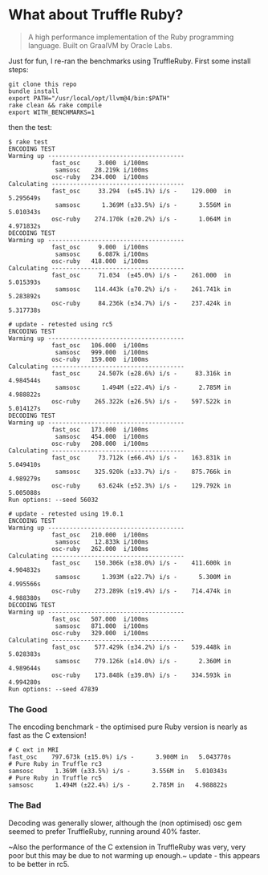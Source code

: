 # What about Truffle Ruby?

> A high performance implementation of the Ruby programming language. Built on GraalVM by Oracle Labs.

Just for fun, I re-ran the benchmarks using TruffleRuby. First some install steps:

```
git clone this repo
bundle install
export PATH="/usr/local/opt/llvm@4/bin:$PATH"
rake clean && rake compile
export WITH_BENCHMARKS=1
```

then the test:

```
$ rake test
ENCODING TEST
Warming up --------------------------------------
            fast_osc     3.000  i/100ms
             samsosc    28.219k i/100ms
            osc-ruby   234.000  i/100ms
Calculating -------------------------------------
            fast_osc     33.294  (±45.1%) i/s -    129.000  in   5.295649s
             samsosc      1.369M (±33.5%) i/s -      3.556M in   5.010343s
            osc-ruby    274.170k (±20.2%) i/s -      1.064M in   4.971832s
DECODING TEST
Warming up --------------------------------------
            fast_osc     9.000  i/100ms
             samsosc     6.087k i/100ms
            osc-ruby   418.000  i/100ms
Calculating -------------------------------------
            fast_osc     71.034  (±45.0%) i/s -    261.000  in   5.015393s
             samsosc    114.443k (±70.2%) i/s -    261.741k in   5.283892s
            osc-ruby     84.236k (±34.7%) i/s -    237.424k in   5.317738s

# update - retested using rc5
ENCODING TEST
Warming up --------------------------------------
            fast_osc   106.000  i/100ms
             samsosc   999.000  i/100ms
            osc-ruby   159.000  i/100ms
Calculating -------------------------------------
            fast_osc     24.507k (±28.6%) i/s -     83.316k in   4.984544s
             samsosc      1.494M (±22.4%) i/s -      2.785M in   4.988822s
            osc-ruby    265.322k (±26.5%) i/s -    597.522k in   5.014127s
DECODING TEST
Warming up --------------------------------------
            fast_osc   173.000  i/100ms
             samsosc   454.000  i/100ms
            osc-ruby   208.000  i/100ms
Calculating -------------------------------------
            fast_osc     73.712k (±66.4%) i/s -    163.831k in   5.049410s
             samsosc    325.920k (±33.7%) i/s -    875.766k in   4.989279s
            osc-ruby     63.624k (±52.3%) i/s -    129.792k in   5.005088s
Run options: --seed 56032

# update - retested using 19.0.1
ENCODING TEST
Warming up --------------------------------------
            fast_osc   210.000  i/100ms
             samsosc    12.833k i/100ms
            osc-ruby   262.000  i/100ms
Calculating -------------------------------------
            fast_osc    150.306k (±38.0%) i/s -    411.600k in   4.904832s
             samsosc      1.393M (±22.7%) i/s -      5.300M in   4.995566s
            osc-ruby    273.289k (±19.4%) i/s -    714.474k in   4.988380s
DECODING TEST
Warming up --------------------------------------
            fast_osc   507.000  i/100ms
             samsosc   871.000  i/100ms
            osc-ruby   329.000  i/100ms
Calculating -------------------------------------
            fast_osc    577.429k (±34.2%) i/s -    539.448k in   5.028383s
             samsosc    779.126k (±14.0%) i/s -      2.360M in   4.989644s
            osc-ruby    173.848k (±39.8%) i/s -    334.593k in   4.994280s
Run options: --seed 47839
```

### The Good

The encoding benchmark - the optimised pure Ruby version is nearly as fast as
the C extension!

```
# C ext in MRI
fast_osc    797.673k (±15.0%) i/s -      3.900M in   5.043770s
# Pure Ruby in Truffle rc3
samsosc      1.369M (±33.5%) i/s -      3.556M in   5.010343s
# Pure Ruby in Truffle rc5
samsosc      1.494M (±22.4%) i/s -      2.785M in   4.988822s
```

### The Bad

Decoding was generally slower, although the (non optimised) osc gem seemed to
prefer TruffleRuby, running around 40% faster.

~Also the performance of the C extension in TruffleRuby was very, very poor but
this may be due to not warming up enough.~ update - this appears to be better
in rc5.
